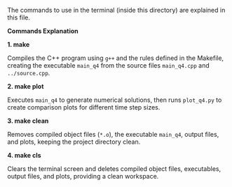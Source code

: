 The commands to use in the terminal (inside this directory) are explained in this file.

**Commands Explanation**

**1. make**

Compiles the C++ program using `g++` and the rules defined in the Makefile, creating the executable `main_q4` from the source files `main_q4.cpp` and `../source.cpp`.

**2. make plot**

Executes `main_q4` to generate numerical solutions, then runs `plot_q4.py` to create comparison plots for different time step sizes.

**3. make clean**

Removes compiled object files (`*.o`), the executable `main_q4`, output files, and plots, keeping the project directory clean.

**4. make cls**

Clears the terminal screen and deletes compiled object files, executables, output files, and plots, providing a clean workspace.